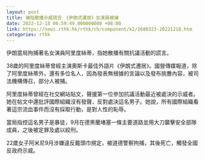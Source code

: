 ```yaml
---
layout: post
title: 被指散播示威謊言　《伊朗式遷居》女演員被捕
date: 2022-12-18 06:59:49.000000000 +08:00
link: https://news.rthk.hk/rthk/ch/component/k2/1680323-20221218.htm
categories: rthk
---
```


伊朗當局拘捕著名女演員阿里度絲蒂，指她散播有關抗議活動的謊言。

38歲的阿里度絲蒂曾經主演奧斯卡最佳外語片《伊朗式遷居》。國營傳媒報道，除了阿里度絲蒂外，還有多位名人，因為發表無根據的言論以及發布挑釁內容，被司法機構傳召，部分人被捕。

阿里度絲蒂曾經在社交網站貼文，聲援第一位參加抗議活動最近被處決的示威者。她在帖文中還批評國際組織沒有發聲，反對處決這名男子。她說，所有國際組織看著這宗流血事件而沒有採取行動，是對人性的恥辱。

當局指控這名男子是暴徒，9月在德黑蘭堵塞一條主要道路並用大刀襲擊安全部隊成員，之後被定罪及處以絞刑。

22歲女子阿米尼9月涉嫌違反戴頭巾規定，被道德警察拘捕，其後死亡，觸發全國反政府示威。
